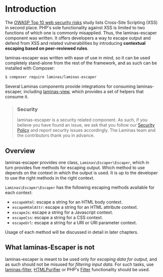 # Introduction

The [OWASP Top 10 web security risks](https://www.owasp.org/index.php/Top_10_2010-Main)
study lists Cross-Site Scripting (XSS) in second place. PHP's sole functionality
against XSS is limited to two functions of which one is commonly misapplied.
Thus, the laminas-escaper component was written. It offers developers a way to
escape output and defend from XSS and related vulnerabilities by introducing
**contextual escaping based on peer-reviewed rules**.

laminas-escaper was written with ease of use in mind, so it can be used completely stand-alone from
the rest of the framework, and as such can be installed with Composer:

```bash
$ composer require laminas/laminas-escaper
```

Several Laminas components provide integrations for consuming
laminas-escaper, including [laminas-view](https://github.com/laminas/laminas-view),
which provides a set of helpers that consume it.

<!-- markdownlint-disable-next-line header-increment -->
> ### Security
>
> laminas-escaper is a security related component. As such, if you believe you have
> found an issue, we ask that you follow our [Security  Policy](https://getlaminas.org/security/)
> and report security issues accordingly. The Laminas team and the
> contributors thank you in advance.

## Overview

laminas-escaper provides one class, `Laminas\Escaper\Escaper`, which in turn provides
five methods for escaping output. Which method to use  depends on the context in
which the output is used. It is up to the developer to use the right methods in
the right context.

`Laminas\Escaper\Escaper` has the following escaping methods available for each context:

- `escapeHtml`: escape a string for an HTML body context.
- `escapeHtmlAttr`: escape a string for an HTML attribute context.
- `escapeJs`: escape a string for a Javascript context.
- `escapeCss`: escape a string for a CSS context.
- `escapeUrl`: escape a string for a URI or URI parameter context.

Usage of each method will be discussed in detail in later chapters.

## What laminas-Escaper is not

laminas-escaper is meant to be used only for *escaping data for output*, and as
such should not be misused for *filtering input data*. For such tasks, use
[laminas-filter](https://docs.laminas.dev/laminas-filter/),
[HTMLPurifier](http://htmlpurifier.org/) or PHP's
[Filter](http://php.net/filter) functionality should be used.
